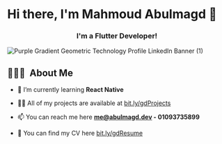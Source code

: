 # Hi there, I'm Mahmoud Abulmagd  👋 

<!-- ![GitHub followers](https://img.shields.io/github/followers/abalmagd?label=Follow&style=social)
<img alt = "profile views" src="https://komarev.com/ghpvc/?username=abalmagd&color=brightgreen"> -->

<h3 align="center"> I'm a Flutter Developer!</h3>

![Purple Gradient Geometric Technology Profile LinkedIn Banner  (1)](https://user-images.githubusercontent.com/88105077/157883808-762a27a1-c1c5-447c-80a1-fb892f511393.png)


## 👨🏻‍💻 &nbsp;About Me

- 🌱 I’m currently learning **React Native**

- 👨‍💻 All of my projects are available at [bit.ly/gdProjects](bit.ly/gdProjects)

- 📫 You can reach me here **me@abulmagd.dev - 01093735899**

- 📄 You can find my CV here [bit.ly/gdResume](bit.ly/gdResume)

